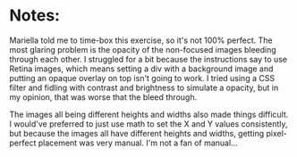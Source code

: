 # Notes:

Mariella told me to time-box this exercise, so it's not 100% perfect. The most glaring problem is the opacity of the non-focused images bleeding through each other. I struggled for a bit because the instructions say to use Retina images, which means setting a div with a background image and putting an opaque overlay on top isn't going to work. I tried using a CSS filter and fidling with contrast and brightness to simulate a opacity, but in my opinion, that was worse that the bleed through.

The images all being different heights and widths also made things difficult. I would've preferred to just use math to set the X and Y values consistently, but because the images all have different heights and widths, getting pixel-perfect placement was very manual. I'm not a fan of manual...
